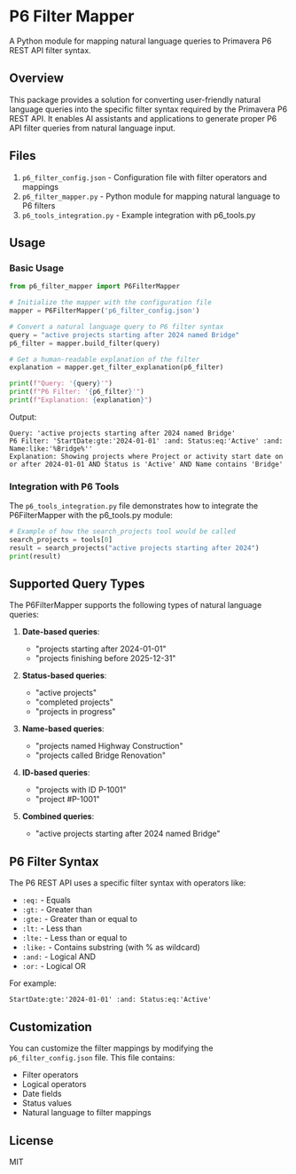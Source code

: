 # P6 Filter Mapper

A Python module for mapping natural language queries to Primavera P6 REST API filter syntax.

## Overview

This package provides a solution for converting user-friendly natural language queries into the specific filter syntax required by the Primavera P6 REST API. It enables AI assistants and applications to generate proper P6 API filter queries from natural language input.

## Files

1. `p6_filter_config.json` - Configuration file with filter operators and mappings
2. `p6_filter_mapper.py` - Python module for mapping natural language to P6 filters
3. `p6_tools_integration.py` - Example integration with p6_tools.py

## Usage

### Basic Usage

```python
from p6_filter_mapper import P6FilterMapper

# Initialize the mapper with the configuration file
mapper = P6FilterMapper('p6_filter_config.json')

# Convert a natural language query to P6 filter syntax
query = "active projects starting after 2024 named Bridge"
p6_filter = mapper.build_filter(query)

# Get a human-readable explanation of the filter
explanation = mapper.get_filter_explanation(p6_filter)

print(f"Query: '{query}'")
print(f"P6 Filter: '{p6_filter}'")
print(f"Explanation: {explanation}")
```

Output:
```
Query: 'active projects starting after 2024 named Bridge'
P6 Filter: 'StartDate:gte:'2024-01-01' :and: Status:eq:'Active' :and: Name:like:'%Bridge%''
Explanation: Showing projects where Project or activity start date on or after 2024-01-01 AND Status is 'Active' AND Name contains 'Bridge'
```

### Integration with P6 Tools

The `p6_tools_integration.py` file demonstrates how to integrate the P6FilterMapper with the p6_tools.py module:

```python
# Example of how the search_projects tool would be called
search_projects = tools[0]
result = search_projects("active projects starting after 2024")
print(result)
```

## Supported Query Types

The P6FilterMapper supports the following types of natural language queries:

1. **Date-based queries**:
   - "projects starting after 2024-01-01"
   - "projects finishing before 2025-12-31"

2. **Status-based queries**:
   - "active projects"
   - "completed projects"
   - "projects in progress"

3. **Name-based queries**:
   - "projects named Highway Construction"
   - "projects called Bridge Renovation"

4. **ID-based queries**:
   - "projects with ID P-1001"
   - "project #P-1001"

5. **Combined queries**:
   - "active projects starting after 2024 named Bridge"

## P6 Filter Syntax

The P6 REST API uses a specific filter syntax with operators like:

- `:eq:` - Equals
- `:gt:` - Greater than
- `:gte:` - Greater than or equal to
- `:lt:` - Less than
- `:lte:` - Less than or equal to
- `:like:` - Contains substring (with % as wildcard)
- `:and:` - Logical AND
- `:or:` - Logical OR

For example:
```
StartDate:gte:'2024-01-01' :and: Status:eq:'Active'
```

## Customization

You can customize the filter mappings by modifying the `p6_filter_config.json` file. This file contains:

- Filter operators
- Logical operators
- Date fields
- Status values
- Natural language to filter mappings

## License

MIT
